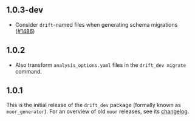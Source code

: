 ## 1.0.3-dev

- Consider `drift`-named files when generating schema migrations ([#1486](https://github.com/simolus3/moor/issues/1486))

## 1.0.2

- Also transform `analysis_options.yaml` files in the `drift_dev migrate` command.

## 1.0.1

This is the initial release of the `drift_dev` package (formally known as `moor_generator`).
For an overview of old `moor` releases, see its [changelog](https://pub.dev/packages/moor_generator/changelog).
